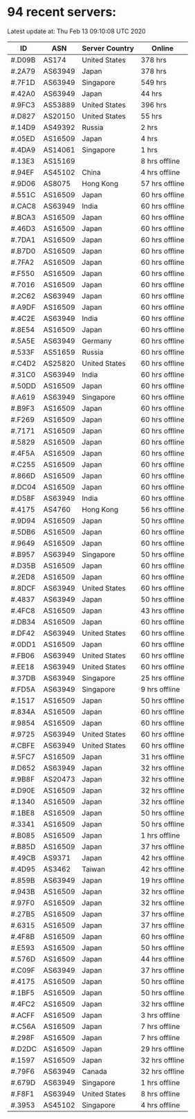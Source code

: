 # 94 recent servers:

Latest update at: Thu Feb 13 09:10:08 UTC 2020

| ID | ASN | Server Country | Online |
| -- | --- | -------------- | ------ |
| #.D09B | AS174 | United States | 378 hrs |
| #.2A79 | AS63949 | Japan | 378 hrs |
| #.7F1D | AS63949 | Singapore | 549 hrs |
| #.42A0 | AS63949 | Japan | 44 hrs |
| #.9FC3 | AS53889 | United States | 396 hrs |
| #.D827 | AS20150 | United States | 55 hrs |
| #.14D9 | AS49392 | Russia | 2 hrs |
| #.05ED | AS16509 | Japan | 4 hrs |
| #.4DA9 | AS14061 | Singapore | 1 hrs |
| #.13E3 | AS15169 |  | 8 hrs offline |
| #.94EF | AS45102 | China | 4 hrs offline |
| #.9D06 | AS8075 | Hong Kong | 57 hrs offline |
| #.551C | AS16509 | Japan | 60 hrs offline |
| #.CAC8 | AS63949 | India | 60 hrs offline |
| #.BCA3 | AS16509 | Japan | 60 hrs offline |
| #.46D3 | AS16509 | Japan | 60 hrs offline |
| #.7DA1 | AS16509 | Japan | 60 hrs offline |
| #.B7D0 | AS16509 | Japan | 60 hrs offline |
| #.7FA2 | AS16509 | Japan | 60 hrs offline |
| #.F550 | AS16509 | Japan | 60 hrs offline |
| #.7016 | AS16509 | Japan | 60 hrs offline |
| #.2C62 | AS63949 | Japan | 60 hrs offline |
| #.A9DF | AS16509 | Japan | 60 hrs offline |
| #.4C2E | AS63949 | India | 60 hrs offline |
| #.8E54 | AS16509 | Japan | 60 hrs offline |
| #.5A5E | AS63949 | Germany | 60 hrs offline |
| #.533F | AS51659 | Russia | 60 hrs offline |
| #.C4D2 | AS25820 | United States | 60 hrs offline |
| #.31C0 | AS63949 | India | 60 hrs offline |
| #.50DD | AS16509 | Japan | 60 hrs offline |
| #.A619 | AS63949 | Singapore | 60 hrs offline |
| #.B9F3 | AS16509 | Japan | 60 hrs offline |
| #.F269 | AS16509 | Japan | 60 hrs offline |
| #.7171 | AS16509 | Japan | 60 hrs offline |
| #.5829 | AS16509 | Japan | 60 hrs offline |
| #.4F5A | AS16509 | Japan | 60 hrs offline |
| #.C255 | AS16509 | Japan | 60 hrs offline |
| #.866D | AS16509 | Japan | 60 hrs offline |
| #.DC04 | AS16509 | Japan | 60 hrs offline |
| #.D58F | AS63949 | India | 60 hrs offline |
| #.4175 | AS4760 | Hong Kong | 56 hrs offline |
| #.9D94 | AS16509 | Japan | 50 hrs offline |
| #.5DB6 | AS16509 | Japan | 60 hrs offline |
| #.9649 | AS16509 | Japan | 60 hrs offline |
| #.B957 | AS63949 | Singapore | 50 hrs offline |
| #.D35B | AS16509 | Japan | 60 hrs offline |
| #.2ED8 | AS16509 | Japan | 60 hrs offline |
| #.8DCF | AS63949 | United States | 60 hrs offline |
| #.4837 | AS63949 | Japan | 50 hrs offline |
| #.4FC8 | AS16509 | Japan | 43 hrs offline |
| #.DB34 | AS16509 | Japan | 60 hrs offline |
| #.DF42 | AS63949 | United States | 60 hrs offline |
| #.0DD1 | AS16509 | Japan | 60 hrs offline |
| #.FB06 | AS63949 | United States | 60 hrs offline |
| #.EE18 | AS63949 | United States | 60 hrs offline |
| #.37DB | AS63949 | Singapore | 25 hrs offline |
| #.FD5A | AS63949 | Singapore | 9 hrs offline |
| #.1517 | AS16509 | Japan | 50 hrs offline |
| #.834A | AS16509 | Japan | 60 hrs offline |
| #.9854 | AS16509 | Japan | 60 hrs offline |
| #.9725 | AS63949 | United States | 60 hrs offline |
| #.CBFE | AS63949 | United States | 60 hrs offline |
| #.5FC7 | AS16509 | Japan | 31 hrs offline |
| #.D652 | AS63949 | Japan | 32 hrs offline |
| #.9B8F | AS20473 | Japan | 32 hrs offline |
| #.D90E | AS16509 | Japan | 32 hrs offline |
| #.1340 | AS16509 | Japan | 32 hrs offline |
| #.1BE8 | AS16509 | Japan | 50 hrs offline |
| #.3341 | AS16509 | Japan | 50 hrs offline |
| #.B085 | AS16509 | Japan | 1 hrs offline |
| #.B85D | AS16509 | Japan | 37 hrs offline |
| #.49CB | AS9371 | Japan | 42 hrs offline |
| #.4D95 | AS3462 | Taiwan | 42 hrs offline |
| #.859B | AS63949 | Japan | 19 hrs offline |
| #.943B | AS16509 | Japan | 32 hrs offline |
| #.97F0 | AS16509 | Japan | 32 hrs offline |
| #.27B5 | AS16509 | Japan | 37 hrs offline |
| #.6315 | AS16509 | Japan | 37 hrs offline |
| #.4F8B | AS16509 | Japan | 60 hrs offline |
| #.E593 | AS16509 | Japan | 50 hrs offline |
| #.576D | AS16509 | Japan | 44 hrs offline |
| #.C09F | AS63949 | Japan | 37 hrs offline |
| #.4175 | AS16509 | Japan | 50 hrs offline |
| #.1BF5 | AS16509 | Japan | 50 hrs offline |
| #.4FC2 | AS16509 | Japan | 32 hrs offline |
| #.ACFF | AS16509 | Japan | 3 hrs offline |
| #.C56A | AS16509 | Japan | 7 hrs offline |
| #.298F | AS16509 | Japan | 7 hrs offline |
| #.D2DC | AS16509 | Japan | 29 hrs offline |
| #.1597 | AS16509 | Japan | 32 hrs offline |
| #.79F6 | AS63949 | Canada | 32 hrs offline |
| #.679D | AS63949 | Singapore | 1 hrs offline |
| #.F8F1 | AS63949 | United States | 8 hrs offline |
| #.3953 | AS45102 | Singapore | 4 hrs offline |

